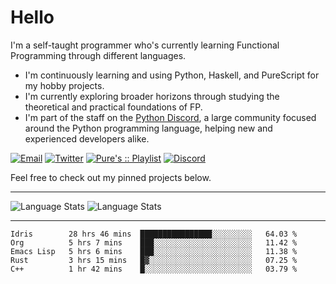 # Hello

I'm a self-taught programmer who's currently learning Functional Programming through different languages.

- I'm continuously learning and using Python, Haskell, and PureScript for my hobby projects.
- I'm currently exploring broader horizons through studying the theoretical and practical foundations of FP.
- I'm part of the staff on the [Python Discord](https://git.pydis.com), a large community focused around the Python programming language, helping new and experienced developers alike.

[![Email](https://img.shields.io/badge/Email-Contact-red?style=for-the-badge&logo=gmail)](mailto:purefunctor@gmail.com)
[![Twitter](https://img.shields.io/badge/Twitter-Follow-blue?style=for-the-badge&logo=twitter)](https://twitter.com/PureFunctor)
[![Pure's :: Playlist](https://img.shields.io/badge/Spotify-Pure's%20%3A%3A%20Playlist-green?style=for-the-badge&logo=spotify)](https://open.spotify.com/playlist/5BszvF05rZWGC4I2nQTPUe)
[![Discord](https://img.shields.io/badge/Python-Discord-informational?style=for-the-badge&logo=discord)](https://discord.com/invite/python)

Feel free to check out my pinned projects below.

------

![Language Stats](https://github-readme-stats.vercel.app/api?username=PureFunctor&show_icons=true&theme=gruvbox&hide_border=true)
![Language Stats](https://github-readme-stats.vercel.app/api/top-langs/?username=PureFunctor&layout=compact&card_width=250&hide_border=true&theme=gruvbox&hide=dhall,html)

------

<!--START_SECTION:waka-->
```text
Idris        28 hrs 46 mins  ████████████████░░░░░░░░░   64.03 % 
Org          5 hrs 7 mins    ███░░░░░░░░░░░░░░░░░░░░░░   11.42 % 
Emacs Lisp   5 hrs 6 mins    ███░░░░░░░░░░░░░░░░░░░░░░   11.38 % 
Rust         3 hrs 15 mins   █▓░░░░░░░░░░░░░░░░░░░░░░░   07.25 % 
C++          1 hr 42 mins    █░░░░░░░░░░░░░░░░░░░░░░░░   03.79 % 
```
<!--END_SECTION:waka-->
